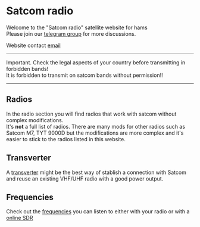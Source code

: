 # Satcom radio

Welcome to the "Satcom radio" satellite website for hams  
Please join our [telegram group](https://t.me/satcom_radio) for more discussions.

Website contact [email](satcomradioham@gmail.com)

------

Important. Check the legal aspects of your country before transmitting in forbidden bands!  
It is forbidden to transmit on satcom bands without permission!!

------

## Radios

In the radio section you will find radios that work with satcom without complex modifications.  
It's **not** a full list of radios. There are many mods for other radios such as Satcom M7, TYT 9000D 
but the modifications are more complex and it's easier to stick to the radios listed in this website.

## Transverter

A [transverter](/transverters/index.md) might be the best way of stablish a connection with Satcom and reuse an existing VHF/UHF radio with a good power output.

## Frequencies

Check out the [frequencies](/freq.md) you can listen to either with your radio or with a [online SDR](/sdr.md)
